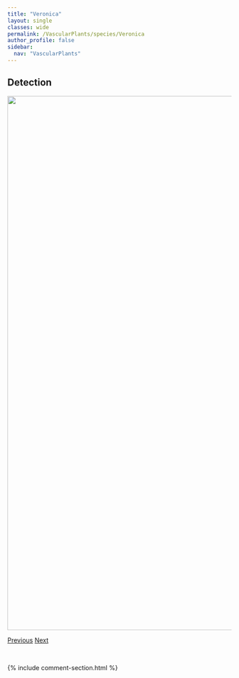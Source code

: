 ```yaml
---
title: "Veronica"
layout: single
classes: wide
permalink: /VascularPlants/species/Veronica
author_profile: false
sidebar:
  nav: "VascularPlants"
---
```


<h2>Detection</h2>

<a href="https://drive.google.com/uc?export=view&id=1e6iIMAydpO0D0LNEoA0UrVbRmIMzcQi4">
<img src="https://drive.google.com/uc?export=view&id=1e6iIMAydpO0D0LNEoA0UrVbRmIMzcQi4" height = "1200" width = "800">
</a>


<a href="/DevelopmentWebsite/VascularPlants/species/VerbenaBracteata" class="pagination--pager" title="Verbena bracteata">Previous</a> <a href="/DevelopmentWebsite/VascularPlants/species/VeronicaAmericana" class="pagination--pager" title="American Brooklime">Next</a>

<p>&nbsp;</p>

{% include comment-section.html %}
